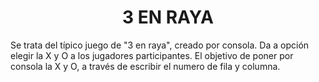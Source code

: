 <h1 align="center">3 EN RAYA</h1>
Se trata del típico juego de "3 en raya", creado por consola. 
Da a opción elegir la X y O a los jugadores participantes.
El objetivo de poner por consola la X y O, a través de escribir el numero de fila y columna.


